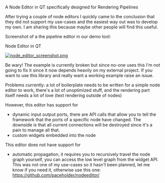 A Node Editor in QT specifically designed for Rendering Pipelines

After trying a couple of node editors I quickly came to the conclusion that they did not support my use-cases and the easiest way out was to develop my own.
I am sharing this because maybe other people will find this useful.

Screenshot of a the pipeline editor in our demo tool:

Node Editor in QT

[![node_editor_screenshot.png](https://s33.postimg.cc/r57fbwnr3/node_editor_screenshot.png)](https://postimg.cc/image/l49qeu14r/)

Be wary! The example is currently broken but since no-one uses this I'm not going to fix it since it now depends heavily on my external project.
If you want to use this library and really want a working example raise an issue.

Problems currently: a lot of boilerplate needs to be written for a simple node editor to work, there's a lot of unoptimized stuff, and the
rendering part itself needs a lot of love (text rendering outside of nodes)

However, this editor has support for
- dynamic input output ports, there are API calls that allow you to tell the framework that the ports of a specific node have changed. The downside is
that all current connections will be destroyed since it's a pain to manage all that.
- custom widgets embedded into the node

This editor does not have support for
- automatic propagation, it requires you to recursively travel the node graph yourself, you can access the low level graph from the widget API.
This was not one of my use-cases so it hasn't been planned, let me know if you need it, otherwise use this one: 
https://github.com/paceholder/nodeeditor/
